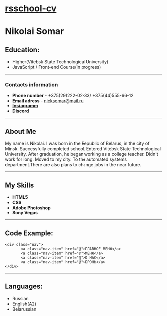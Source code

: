 # [rsschool-cv](https://rs.school/courses/javascript-preschool-ru)
# Nikolai Somar
## Education:
* Higher(Vitebsk State Technological University)
* JavaScript / Front-end Course(in progress)

--- 
### Contacts information
* **Phone number** - +375(29)222-02-33/ +375(44)555-66-12
* **Email adress** - nicksomar@mail.ru
* [**Instagramm**](https://www.instagram.com/mikola)
* **Discord**
---
## About Me
My name is Nikolai. I was born in the Republic of Belarus, in the city of Minsk. Successfully completed school. Entered Vitebsk State Technological University. After graduation, he began working as a college teacher. Didn't work for long. Moved to my city. To the automated systems department.There are also plans to change jobs in the near future.

---
## My Skills
* **HTML5**
* **CSS**
* **Adobe Photoshop**
* **Sony Vegas**
---
## Code Example:
```
<div class="nav">
       <a class="nav-item" href="@">ГЛАВНОЕ МЕНЮ</a>
       <a class="nav-item" href="@">МЕНЮ</a>
       <a class="nav-item" href="@">О НАС</a>
       <a class="nav-item" href="@">БРОНЬ</a>
</div>
```
---
## Languages:
* Russian
* English(A2)
* Belarussian

